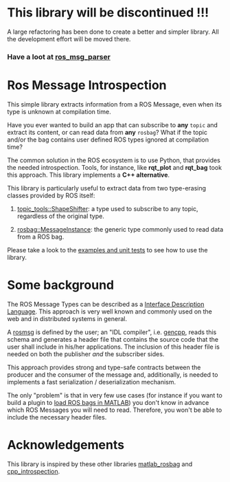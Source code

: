 # This library will be discontinued !!!

A large refactoring has been done to create a better and simpler library. All the development effort will be moved there.

### Have a loot at [ros_msg_parser](https://github.com/facontidavide/ros_msg_parser)

# Ros Message Introspection

This simple library extracts information from a ROS Message, even when its
type is unknown at compilation time. 

Have you ever wanted to build an app that can subscribe to __any__ 
`topic` and extract its content, or can read data from __any__ `rosbag`? 
What if the topic and/or the bag contains user defined ROS types ignored 
at compilation time?

The common solution in the ROS ecosystem is to use Python, that provides
the needed introspection. Tools, for instance, like __rqt_plot__ and __rqt_bag__ 
took this approach. This library implements a __C++ alternative__.

This library is particularly useful to extract data from two type-erasing classes 
provided by ROS itself:

1. [topic_tools::ShapeShifter](http://docs.ros.org/diamondback/api/topic_tools/html/classtopic__tools_1_1ShapeShifter.html):
a type used to subscribe to any topic, regardless of the original type.

2. [rosbag::MessageInstance](http://docs.ros.org/diamondback/api/rosbag/html/c++/classrosbag_1_1MessageInstance.html):
the generic type commonly used to read data from a ROS bag.

Please take a look to the [examples and unit tests](https://github.com/facontidavide/type_introspection_tests) to see how to use the library.

# Some background
The ROS Message Types can be described as 
a [Interface Description Language](https://en.wikipedia.org/wiki/Interface_description_language).
This approach is very well known and commonly used on the web and in distributed systems in general.

A [rosmsg](http://wiki.ros.org/rosmsg) is defined by the user; an "IDL compiler", i.e. 
[gencpp](http://wiki.ros.org/gencpp), 
reads this schema and generates a header file that contains the source code that the user
shall include in his/her applications.
The inclusion of this header file is needed on both the publisher *and* the subscriber sides.

This approach provides strong and type-safe contracts between the producer and the consumer 
of the message and, additionally, is needed to implements a fast 
serialization / deserialization mechanism.

The only "problem" is that in very few use cases (for instance if you want to build
a plugin to [load ROS bags in MATLAB](https://github.com/bcharrow/matlab_rosbag)) 
you don't know in advance which ROS Messages you will need to read. 
Therefore, you won't be able to include the necessary header files.

# Acknowledgements
This library is inspired by these other libraries 
[matlab_rosbag](https://github.com/bcharrow/matlab_rosbag) and 
[cpp_introspection](https://github.com/tu-darmstadt-ros-pkg/cpp_introspection).
   




 



 
